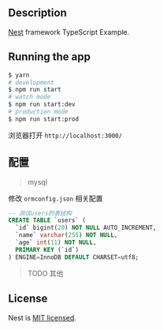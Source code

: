 ## Description

[Nest](https://github.com/nestjs/nest) framework TypeScript Example.

## Running the app

```bash
$ yarn 
# development
$ npm run start
# watch mode
$ npm run start:dev
# production mode
$ npm run start:prod
```
浏览器打开 `http://localhost:3000/`

## 配置

> mysql

修改 `ormconfig.json` 相关配置

```sql
-- 测试users的表结构
CREATE TABLE `users` (
  `id` bigint(20) NOT NULL AUTO_INCREMENT,
  `name` varchar(255) NOT NULL,
  `age` int(11) NOT NULL,
  PRIMARY KEY (`id`)
) ENGINE=InnoDB DEFAULT CHARSET=utf8;
```

> TODO 其他


## License

  Nest is [MIT licensed](LICENSE).


